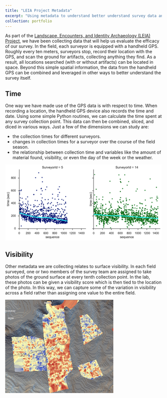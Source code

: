 ```yaml
---
title: "LEIA Project Metadata"
excerpt: "Using metadata to understand better understand survey data and methods<br/><img src='/images/survey_time.png'><br/>"
collection: portfolio
---
```


As part of the [Landscape, Encounters, and Identity Archaeology (LEIA) Project](https://leiap.weebly.com), we have been collecting data that will help us evaluate the efficacy of our survey. In the field, each surveyor is equipped with a handheld GPS. Roughly every ten meters, surveyors stop, record their location with the GPS, and scan the ground for artifacts, collecting anything they find. As a result, all locations searched (with or without artifacts) can be located in space. Beyond this simple spatial information, the data from the handheld GPS can be combined and leveraged in other ways to better understand the survey itself.

## Time
One way we have made use of the GPS data is with respect to time. When recording a location, the handheld GPS device also records the time and date. Using some simple Python routines, we can calculate the time spent at any survey collection point. This data can then be combined, sliced, and diced in various ways. Just a few of the dimensions we can study are: 
* the collection times for different surveyors.
* changes in collection times for a surveyor over the course of the field season.
* the relationship between collection time and variables like the amount of material found, visibility, or even the day of the week or the weather.

![surveyor times](/images/surveyor_learning.png)

## Visibility
Other metadata we are collecting relates to surface visibility. In each field surveyed, one or two members of the survey team are assigned to take photos of the ground surface at every tenth collection point. In the lab, these photos can be given a visibility score which is then tied to the location of the photo. In this way, we can capture some of the variation in visibility across a field rather than assigning one value to the entire field.

![mapping time](/images/survey_time_map.png)
